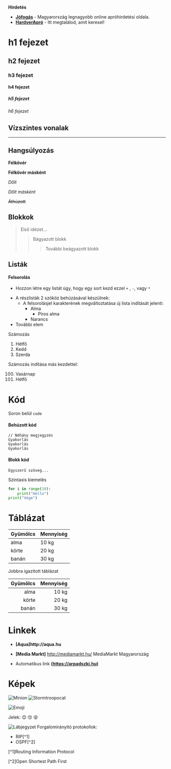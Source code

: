 **Hirdetés**

- __[Jófogás](https://jofogas.hu/)__ - Magyarország legnagyobb online apróhirdetési oldala.
- __[HardverApró](https://harverapro.hu/)__ - Itt megtalálod, amit keresel!

# h1 fejezet 
## h2 fejezet
### h3 fejezet
#### h4 fejezet
##### h5 fejezet
###### h6 fejezet


## Vízszintes vonalak
---------


## Hangsúlyozás

**Félkövér**

__Félkövér másként__

*Dőlt*

_Dőlt másként_

~~Áthúzott~~


## Blokkok


>Első idézet...
>>Bágyazott blokk
>>>További beágyazott blokk


## Listák

#### Felsorolás

+ Hozzon létre egy listát úgy, hogy egy sort kezd ezzel `+` , `-`, vagy `*`
- A részlisták 2 szóköz behúzásával készülnek:
    - A felsorolásjel karakterének megváltoztatása új lista indítását jelenti:
      - Alma
          - Piros alma
      - Narancs
- További elem

Számozás

1. Hétfő
2. Kedd
3. Szerda



Számozás indítása más kezdettel:

100. Vasárnap
101. Hétfő


# Kód

Soron belül `code`

#### Behúzott kód
```
// Néhány megjegyzés
Gyakorlás
Gyakorlás
Gyakorlás
```

#### Blokk kód

```
Egyszerű szöveg... 
```


Szintaxis kiemelés

```python
for i in range(10):
    print("Hello")
print("Vége")
```

# Táblázat

| Gyümölcs | Mennyiség |
| -------- |---------- |
|alma | 10 kg|
|körte | 20 kg|
|banán |30 kg|

Jobbra igazított táblázat

| Gyümölcs | Mennyiség |
| --------: |----------: |
|alma | 10 kg|
|körte | 20 kg|
|banán |30 kg|


# Linkek

- __[Aqua]http://aqua.hu__

- __[Media Markt]__ http://mediamarkt.hu/ MediaMarkt Magyarország

- Automatikus link __(https://arpadszki.hu)__


# Képek

![Minion](https://octodex.github.com/images/minion.png)
![Stormtroopocat](https://octodex.github.com/images/stormtroopocat.jpg "The Stormtroopocat")


![Emoji](https://github.com/markdown-it/markdown-it-emoji)

Jelek:
:blush: :kissing_closed_eyes: :stuck_out_tongue_closed_eyes:
 
![Lábjegyzet](https://github.com/markdown-it/markdown-it-footnote)
Forgalomirányító protokollok:  
- RIP[^1]
- OSPF[^2]

[^1]Routing Information Protocol

[^2]Open Shortest Path First

